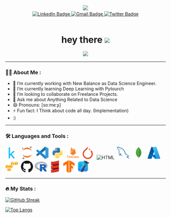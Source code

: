 <div id="header" align="center">
  <img src="https://media.giphy.com/media/M9gbBd9nbDrOTu1Mqx/giphy.gif" width="100"/>
</div>

<div id="badges" align="center">
  <a href="https://www.linkedin.com/in/somesh-ghaturle/">
    <img src="https://img.shields.io/badge/LinkedIn-blue?style=for-the-badge&logo=linkedin&logoColor=white" alt="LinkedIn Badge"/>
  </a>
  <a href="https://mail.google.com/mail/?view=cm&fs=1&tf=1&to=someshghaturle@gmail.com&body='">
    <img src="https://img.shields.io/badge/Gmail-red?style=for-the-badge&logo=gmail&logoColor=white" alt="Gmail Badge"/>
  </a>
  <a href="https://twitter.com/SomeshGhaturle">
    <img src="https://img.shields.io/badge/Twitter-blue?style=for-the-badge&logo=twitter&logoColor=white" alt="Twitter Badge"/>
  </a>
</div>
<div align = "center">
<img src="https://komarev.com/ghpvc/?username=somesh-ghaturle&style=flat-square&color=blue" alt="" align = "center"/>
</div>
<h1 align = "center">
  hey there
  <img src="https://media.giphy.com/media/hvRJCLFzcasrR4ia7z/giphy.gif" width="30px"/>
</h1>

<div align="center">
  <img src="https://media.giphy.com/media/xT9C25UNTwfZuk85WP/giphy-downsized-large.gif" width="480px" />
</div>

---
### :man_technologist: About Me :
- 🔭 I’m currently working with New Balance as Data Science Engineer.
- 🌱 I’m currently learning Deep Learning with Pytourch
- 👯 I’m looking to collaborate on Freelance Projects.
- 💬 Ask me about Anything Related to Data Science
- 😄 Pronouns: [soːmeːʂ]
- ⚡ Fun fact: I Think about code all day. (Implementation)
- :) 
---

### :hammer_and_wrench: Languages and Tools :
<div>
  <img src="https://github.com/devicons/devicon/blob/master/icons/kaggle/kaggle-original.svg" title="Kaggle" alt="Kaggle" width="40" height="40"/>&nbsp;
  <img src="https://github.com/devicons/devicon/blob/master/icons/jupyter/jupyter-original.svg" title="Jupyter" alt="Jupter " width="40" height="40"/>&nbsp;
  <img src="https://github.com/devicons/devicon/blob/master/icons/vscode/vscode-original.svg"  title="vscode" alt="vscode" width="40" height="40"/>&nbsp;
  <img src="https://github.com/devicons/devicon/blob/master/icons/python/python-original.svg" title="python" alt="python" width="40" height="40"/>&nbsp;
  <img src="https://github.com/devicons/devicon/blob/master/icons/firebase/firebase-plain-wordmark.svg" title="Firebase" alt="Firebase" width="40" height="40"/>&nbsp;
  <img src="https://github.com/devicons/devicon/blob/master/icons/pytorch/pytorch-original.svg" title="Pytorch"  alt="Pytorch" width="40" height="40"/>&nbsp;
  <img src="https://github.com/somesh-ghaturle/svg-s/blob/main/SNOW.svg" title="snowflake" alt="HTML" width="40" height="40"/>&nbsp;
  <img src="https://github.com/devicons/devicon/blob/master/icons/mysql/mysql-original.svg" title="MySQL"  alt="MySQL" width="40" height="40"/>&nbsp;
  <img src="https://github.com/devicons/devicon/blob/master/icons/mongodb/mongodb-original.svg" title="MongoDB" alt="MongoDB" width="40" height="40"/>&nbsp;
  <img src="https://github.com/devicons/devicon/blob/master/icons/azure/azure-original.svg" title="Azure" alt="Azure" width="40" height="40"/>&nbsp;
  <img src="https://github.com/devicons/devicon/blob/master/icons/amazonwebservices/amazonwebservices-original.svg" title="AWS" alt="AWS" width="40"height="40"/>&nbsp;
<img src="https://github.com/devicons/devicon/blob/master/icons/github/github-original.svg" title="Github" **alt="Github" width="40" height="40"/>
<img src="https://github.com/devicons/devicon/blob/master/icons/r/r-original.svg" title="R" **alt="R" width="40" height="40"/>
<img src="https://github.com/devicons/devicon/blob/master/icons/scala/scala-original.svg" title="Scala" **alt="Scala" width="40" height="40"/>
<img src="https://github.com/devicons/devicon/blob/master/icons/tensorflow/tensorflow-original.svg" title="Tensorflow" **alt="Tensorflow" width="40"height="40"/>
<img src="https://github.com/devicons/devicon/blob/master/icons/xcode/xcode-original.svg" title="Xcode" **alt="Xcode" width="40" height="40"/></div>

[//]:<img src="https://github-readme-stats.vercel.app/api?username=somesh-ghaturle&&show_icons=true&title_color=ffffff&icon_color=bb2acf&text_color=daf7dc&bg_color=191919">

---

### :fire: My Stats :
[![GitHub Streak](http://github-readme-streak-stats.herokuapp.com?user=somesh-ghaturle&theme=gruvbox_duo&hide_border=true&border_radius=4.6&date_format=M%20j%5B%2C%20Y%5D)](https://git.io/streak-stats)

[![Top Langs](https://github-readme-stats.vercel.app/api/top-langs/?username=somesh-ghaturle&layout=compact&theme=vision-friendly-dark)](https://github.com/anuraghazra/github-readme-stats)

